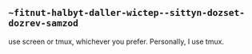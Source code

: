 ## `~fitnut-halbyt-daller-wictep--sittyn-dozset-dozrev-samzod`
use screen or tmux, whichever you prefer. Personally, I use tmux.